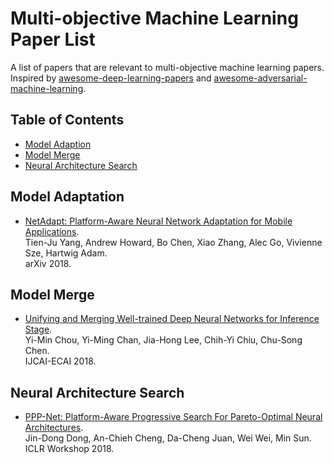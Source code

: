 # Multi-objective Machine Learning Paper List

A list of papers that are relevant to multi-objective machine learning papers. Inspired by
[awesome-deep-learning-papers](https://github.com/terryum/awesome-deep-learning-papers) and 
[awesome-adversarial-machine-learning](https://github.com/yenchenlin/awesome-adversarial-machine-learning).

## Table of Contents

 * [Model Adaption](#model-adaption)
 * [Model Merge](#model-merge)
 * [Neural Architecture Search](#neural-architecture-search)

## Model Adaptation
 
 * [NetAdapt: Platform-Aware Neural Network Adaptation for Mobile Applications](https://arxiv.org/pdf/1804.03230.pdf).  
   Tien-Ju Yang, Andrew Howard, Bo Chen, Xiao Zhang, Alec Go, Vivienne Sze, Hartwig Adam.  
   arXiv 2018.

## Model Merge

 * [Unifying and Merging Well-trained Deep Neural Networks for Inference Stage](https://arxiv.org/pdf/1805.04980.pdf).  
   Yi-Min Chou, Yi-Ming Chan, Jia-Hong Lee, Chih-Yi Chiu, Chu-Song Chen.  
   IJCAI-ECAI 2018.

## Neural Architecture Search 

 * [PPP-Net: Platform-Aware Progressive Search For Pareto-Optimal Neural Architectures](https://openreview.net/pdf?id=B1NT3TAIM).  
   Jin-Dong Dong, An-Chieh Cheng, Da-Cheng Juan, Wei Wei, Min Sun.  
   ICLR Workshop 2018.
